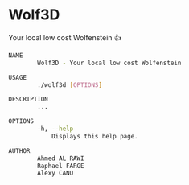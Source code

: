 # Wolf3D

Your local low cost Wolfenstein 👍

```bash
NAME
        Wolf3D - Your local low cost Wolfenstein

USAGE
        ./wolf3d [OPTIONS]

DESCRIPTION
        ...

OPTIONS
        -h, --help
            Displays this help page.

AUTHOR
        Ahmed AL RAWI
        Raphael FARGE
        Alexy CANU
```
